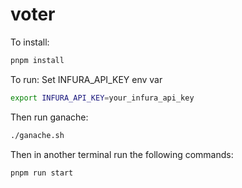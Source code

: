 # voter

To install:

```bash
pnpm install
```

To run:
Set INFURA_API_KEY env var

```bash
export INFURA_API_KEY=your_infura_api_key
```

Then run ganache:

```bash
./ganache.sh
```

Then in another terminal run the following commands:

```bash
pnpm run start
```
